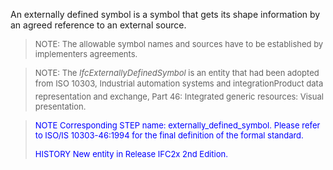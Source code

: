 An externally defined symbol is a symbol that gets its shape information by an agreed reference to an external source.

> <font size="-1">NOTE: The allowable symbol names and sources
		have to be established by implementers agreements.</font>

> <font size="-1">NOTE: The <i>IfcExternallyDefinedSymbol</i> is
		an entity that had been adopted from ISO 10303, Industrial automation systems
		and integration&#151;Product data representation and exchange, Part 46:
		Integrated generic resources: Visual presentation. </font>

> <font color="#0000FF" size="-1"> NOTE Corresponding STEP name:
		  externally_defined_symbol. Please refer to ISO/IS 10303-46:1994 for the final
		  definition of the formal standard. </font>
> 
> <font size="-1"><font color="#0000FF">HISTORY New entity in Release
		  IFC2x 2nd Edition.</font> </font>
>
